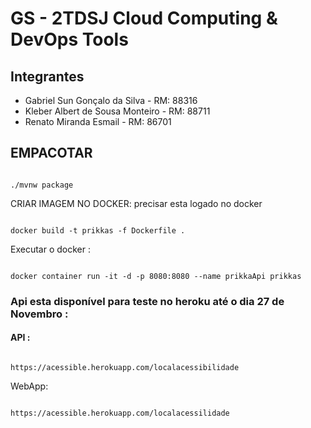 # GS - 2TDSJ Cloud Computing & DevOps Tools

## Integrantes
 - Gabriel Sun Gonçalo da Silva - RM: 88316
 - Kleber Albert de Sousa Monteiro - RM: 88711
 - Renato Miranda Esmail - RM: 86701


## EMPACOTAR

```

./mvnw package

```

CRIAR IMAGEM NO DOCKER: precisar esta logado no docker

```

docker build -t prikkas -f Dockerfile .

```

Executar o docker :

```

docker container run -it -d -p 8080:8080 --name prikkaApi prikkas

```
### Api esta disponível para teste no heroku até o dia 27 de Novembro :
#### API : 
```

https://acessible.herokuapp.com/localacessibilidade

```

WebApp:

```

https://acessible.herokuapp.com/localacessilidade

```


